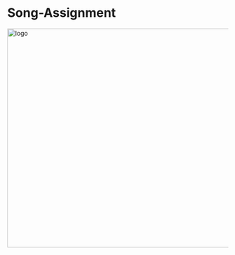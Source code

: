 # Song-Assignment
<img width="1000" height="500" alt="logo" src = "https://github.com/ParasThakur199/Song-Assignment/assets/90348363/478f5135-0d4c-4e32-9e75-42490777bfe8">
